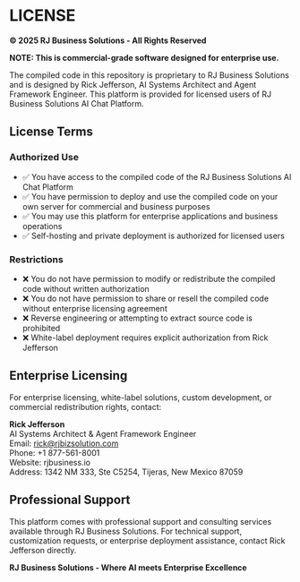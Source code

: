 # LICENSE

**© 2025 RJ Business Solutions - All Rights Reserved**

**NOTE: This is commercial-grade software designed for enterprise use.**

The compiled code in this repository is proprietary to RJ Business Solutions and is designed by Rick Jefferson, AI Systems Architect and Agent Framework Engineer. This platform is provided for licensed users of RJ Business Solutions AI Chat Platform.

## License Terms

### Authorized Use
- ✅ You have access to the compiled code of the RJ Business Solutions AI Chat Platform
- ✅ You have permission to deploy and use the compiled code on your own server for commercial and business purposes
- ✅ You may use this platform for enterprise applications and business operations
- ✅ Self-hosting and private deployment is authorized for licensed users

### Restrictions
- ❌ You do not have permission to modify or redistribute the compiled code without written authorization
- ❌ You do not have permission to share or resell the compiled code without enterprise licensing agreement
- ❌ Reverse engineering or attempting to extract source code is prohibited
- ❌ White-label deployment requires explicit authorization from Rick Jefferson

## Enterprise Licensing

For enterprise licensing, white-label solutions, custom development, or commercial redistribution rights, contact:

**Rick Jefferson**  
AI Systems Architect & Agent Framework Engineer  
Email: rick@rjbizsolution.com  
Phone: +1 877-561-8001  
Website: rjbusiness.io  
Address: 1342 NM 333, Ste C5254, Tijeras, New Mexico 87059

## Professional Support

This platform comes with professional support and consulting services available through RJ Business Solutions. For technical support, customization requests, or enterprise deployment assistance, contact Rick Jefferson directly.

**RJ Business Solutions - Where AI meets Enterprise Excellence**
